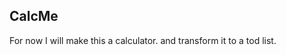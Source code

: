 CalcMe
----------------------------


For now I will make this a calculator. and transform it to a tod list. 
